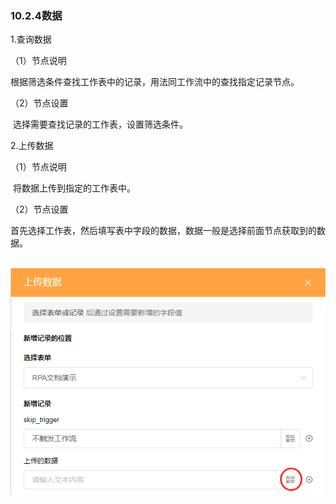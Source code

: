 ### 10.2.4数据

1.查询数据

（1）节点说明

​	根据筛选条件查找工作表中的记录，用法同工作流中的查找指定记录节点。

（2）节点设置

​	选择需要查找记录的工作表，设置筛选条件。

2.上传数据

（1）节点说明

​	将数据上传到指定的工作表中。

（2）节点设置

​	首先选择工作表，然后填写表中字段的数据，数据一般是选择前面节点获取到的数据。

​	![data1](./image/rpa/taskflow/data/data1.png)